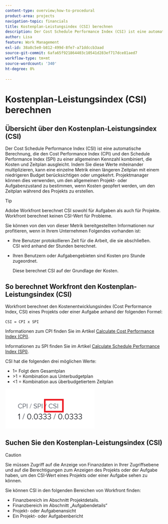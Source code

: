 ```yaml
---
content-type: overview;how-to-procedural
product-area: projects
navigation-topic: financials
title: Kostenplan-Leistungsindex (CSI) berechnen
description: Der Cost Schedule Performance Index (CSI) ist eine automatische Berechnung, die den Cost Performance Index (CPI) und den Schedule Performance Index (SPI) zu einer allgemeinen Kennzahl kombiniert, die Kosten und Zeitplan ausgleicht.
author: Lisa
feature: Work Management
exl-id: 38a8c5e0-b812-499d-8fe7-a71ddccb3aad
source-git-commit: 6afa65f921864403c10541d283ef717dce81aed7
workflow-type: tm+mt
source-wordcount: '340'
ht-degree: 0%

---
```


# Kostenplan-Leistungsindex (CSI) berechnen

<!--
<p data-mc-conditions="QuicksilverOrClassic.Draft mode">(NOTE: Linked to the product. Do not change link.) </p>
-->

## Übersicht über den Kostenplan-Leistungsindex (CSI)

Der Cost Schedule Performance Index (CSI) ist eine automatische Berechnung, die den Cost Performance Index (CPI) und den Schedule Performance Index (SPI) zu einer allgemeinen Kennzahl kombiniert, die Kosten und Zeitplan ausgleicht. Indem Sie diese Werte miteinander multiplizieren, kann eine einzelne Metrik einen längeren Zeitplan mit einem niedrigeren Budget berücksichtigen oder umgekehrt. Projektmanager können dies verwenden, um den allgemeinen Projekt- oder Aufgabenzustand zu bestimmen, wenn Kosten geopfert werden, um den Zeitplan während des Projekts zu erstellen.

>[!TIP]
>
>Adobe Workfront berechnet CSI sowohl für Aufgaben als auch für Projekte. Workfront berechnet keinen CSI-Wert für Probleme.

Sie können von den von dieser Metrik bereitgestellten Informationen nur profitieren, wenn in Ihrem Unternehmen Folgendes vorhanden ist:

* Ihre Benutzer protokollieren Zeit für die Arbeit, die sie abschließen.\
  CSI wird anhand der Stunden berechnet.
* Ihren Benutzern oder Aufgabengebieten sind Kosten pro Stunde zugeordnet. 

  Diese berechnet CSI auf der Grundlage der Kosten.

## So berechnet Workfront den Kostenplan-Leistungsindex (CSI)

Workfront berechnet den Kostenentwicklungsindex (Cost Performance Index, CSI) eines Projekts oder einer Aufgabe anhand der folgenden Formel:

`CSI = CPI x SPI`

Informationen zum CPI finden Sie im Artikel [Calculate Cost Performance Index (CPI)](../../../manage-work/projects/project-finances/calculate-cpi.md).

Informationen zu SPI finden Sie im Artikel [Calculate Schedule Performance Index (SPI)](../../../manage-work/projects/project-finances/calculate-spi.md).

CSI hat die folgenden drei möglichen Werte:

* 1= Folgt dem Gesamtplan
* \>1 = Kombination aus Unterbudgetplan
* &lt;1 = Kombination aus überbudgetiertem Zeitplan

![](assets/csi-highlighted.png)

## Suchen Sie den Kostenplan-Leistungsindex (CSI)

>[!CAUTION]
>
>Sie müssen Zugriff auf die Anzeige von Finanzdaten in Ihrer Zugriffsebene und auf die Berechtigungen zum Anzeigen des Projekts oder der Aufgabe haben, um den CSI-Wert eines Projekts oder einer Aufgabe sehen zu können.

Sie können CSI in den folgenden Bereichen von Workfront finden:

* Finanzbereich im Abschnitt Projektdetails.
* Finanzbereich im Abschnitt „Aufgabendetails“
* Projekt- oder Aufgabenansicht
* Ein Projekt- oder Aufgabenbericht
